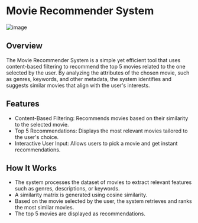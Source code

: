 # Movie Recommender System

![image](https://github.com/user-attachments/assets/4efb2467-4835-4459-9040-d1b0be70aa51)

## Overview

The Movie Recommender System is a simple yet efficient tool that uses content-based filtering to recommend the top 5 movies related to the one selected by the user. By analyzing the attributes of the chosen movie, such as genres, keywords, and other metadata, the system identifies and suggests similar movies that align with the user's interests.

## Features
- Content-Based Filtering: Recommends movies based on their similarity to the selected movie.
- Top 5 Recommendations: Displays the most relevant movies tailored to the user's choice.
- Interactive User Input: Allows users to pick a movie and get instant recommendations.

## How It Works
- The system processes the dataset of movies to extract relevant features such as genres, descriptions, or keywords.
- A similarity matrix is generated using cosine similarity.
- Based on the movie selected by the user, the system retrieves and ranks the most similar movies.
- The top 5 movies are displayed as recommendations.
